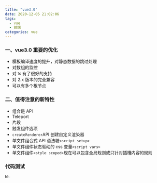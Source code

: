 ```yaml
---
title: "vue3.0"
date: 2020-12-05 21:02:06
tags:
  - vue
  - 前端
categories: vue
---
```


### 一、vue3.0 重要的优化

- 模板编译速度的提升，对静态数据的跳过处理
- 对数组的监控
- 对 ts 有了很好的支持
- 对 2.x 版本的完全兼容
- 可以有多个根节点

### 二、值得注意的新特性

- 组合是 API
- Teleport
- 片段
- 触发组件选项
- `createRenderer`API 创建自定义渲染器
- 单文件组合式 API 语法糖`<script setup>`
- 单文件组件状态驱动的 css 变量`<script vars>`
- 单文件组件`<style scoped>`现在可以包含全局规则或只针对插槽内容的规则

### 代码测试
```javascript
hh
```
